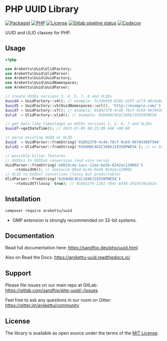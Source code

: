 # PHP UUID Library

[![Packagist](https://img.shields.io/packagist/v/arokettu/uuid.svg?style=flat-square)](https://packagist.org/packages/arokettu/uuid)
[![PHP](https://img.shields.io/packagist/php-v/arokettu/uuid.svg?style=flat-square)](https://packagist.org/packages/arokettu/uuid)
[![License](https://img.shields.io/packagist/l/arokettu/uuid.svg?style=flat-square)](LICENSE.md)
[![Gitlab pipeline status](https://img.shields.io/gitlab/pipeline/sandfox/php-uuid/master.svg?style=flat-square)](https://gitlab.com/sandfox/php-uuid/-/pipelines)
[![Codecov](https://img.shields.io/codecov/c/gl/sandfox/php-uuid?style=flat-square)](https://codecov.io/gl/sandfox/php-uuid/)

UUID and ULID classes for PHP.

## Usage

```php
<?php

use Arokettu\Uuid\UlidFactory;
use Arokettu\Uuid\UlidParser;
use Arokettu\Uuid\UuidFactory;
use Arokettu\Uuid\UuidNamespaces;
use Arokettu\Uuid\UuidParser;

// create UUIDs versions 3, 4, 5, 7, 8 and ULIDs
$uuid4 = UuidFactory::v4(); // example: 5c24b036-6202-419f-a1f3-48cbe6ebf17a
$uuid5 = UuidFactory::v5(UuidNamespaces::url(), 'http://example.com/'); // 0a300ee9-f9e4-5697-a51a-efc7fafaba67
$uuid7 = UuidFactory::v7(); // example: 01892370-4c48-70cf-9cb9-96784308f504
$ulid  = UlidFactory::ulid(); // example: 01H4HQC4G1C1606J19358PWESA

// get data like timestamps on UUIDs versions 1, 2, 6, 7 and ULIDs
$uuid7->getDateTime(); // 2023-07-05 00:25:09.448 +00:00

// parse existing UUID or ULID
$uuid  = UuidParser::fromString('01892370-4c48-70cf-9cb9-96784308f504'); // == $uuid7
$ulid2 = UlidParser::fromString('01H4HQC4G1C1606J19358PWESA'); // == $uuid

// possible killer features
// UUIDv1 to UUIDv6 conversion (and vice versa)
UuidParser::fromString('e982dc4e-1acc-11ee-be56-0242ac120002')
    ->toUuidV6(); // 1ee1acce-982d-6c4e-be56-0242ac120002
// ULID to UUIDv7 conversion (lossy but predictable)
UlidParser::fromString('01H4HQC4G1C1606J19358PWESA')
    ->toUuidV7(lossy: true); // 01892376-1201-704c-8348-2919516e3b2a
```

## Installation

```bash
composer require arokettu/uuid
```

* GMP extension is strongly recommended on 32-bit systems.

## Documentation

Read full documentation here: <https://sandfox.dev/php/uuid.html>

Also on Read the Docs: <https://arokettu-uuid.readthedocs.io/>

## Support

Please file issues on our main repo at GitLab: <https://gitlab.com/sandfox/php-uuid/-/issues>

Feel free to ask any questions in our room on Gitter: <https://gitter.im/arokettu/community>

## License

The library is available as open source under the terms of the [MIT License](LICENSE.md).

